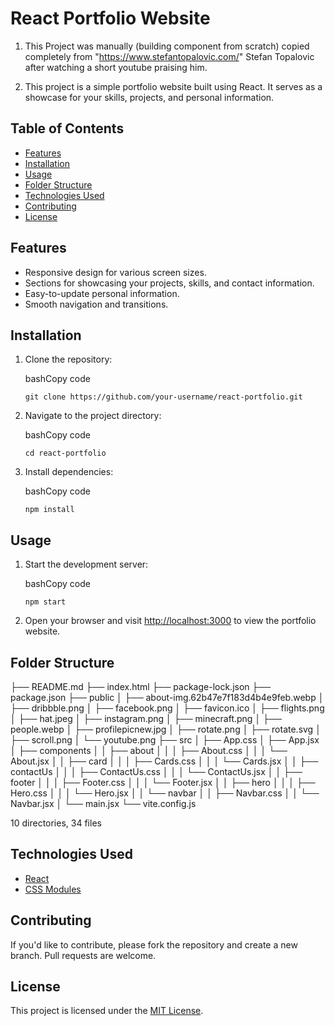 React Portfolio Website
=======================

1. This Project was manually (building component from scratch) copied completely from "https://www.stefantopalovic.com/" Stefan Topalovic after watching a short youtube praising him.

2. This project is a simple portfolio website built using React. It serves as a showcase for your skills, projects, and personal information.

Table of Contents
-----------------

*   [Features](#features)
*   [Installation](#installation)
*   [Usage](#usage)
*   [Folder Structure](#folder-structure)
*   [Technologies Used](#technologies-used)
*   [Contributing](#contributing)
*   [License](#license)

Features
--------

*   Responsive design for various screen sizes.
*   Sections for showcasing your projects, skills, and contact information.
*   Easy-to-update personal information.
*   Smooth navigation and transitions.

Installation
------------

1.  Clone the repository:
    
    bashCopy code
    
    `git clone https://github.com/your-username/react-portfolio.git`
    
2.  Navigate to the project directory:
    
    bashCopy code
    
    `cd react-portfolio`
    
3.  Install dependencies:
    
    bashCopy code
    
    `npm install`
    

Usage
-----

1.  Start the development server:
    
    bashCopy code
    
    `npm start`
    
2.  Open your browser and visit [http://localhost:3000](http://localhost:3000) to view the portfolio website.
    

Folder Structure
----------------

├── README.md
├── index.html
├── package-lock.json
├── package.json
├── public
│   ├── about-img.62b47e7f183d4b4e9feb.webp
│   ├── dribbble.png
│   ├── facebook.png
│   ├── favicon.ico
│   ├── flights.png
│   ├── hat.jpeg
│   ├── instagram.png
│   ├── minecraft.png
│   ├── people.webp
│   ├── profilepicnew.jpg
│   ├── rotate.png
│   ├── rotate.svg
│   ├── scroll.png
│   └── youtube.png
├── src
│   ├── App.css
│   ├── App.jsx
│   ├── components
│   │   ├── about
│   │   │   ├── About.css
│   │   │   └── About.jsx
│   │   ├── card
│   │   │   ├── Cards.css
│   │   │   └── Cards.jsx
│   │   ├── contactUs
│   │   │   ├── ContactUs.css
│   │   │   └── ContactUs.jsx
│   │   ├── footer
│   │   │   ├── Footer.css
│   │   │   └── Footer.jsx
│   │   ├── hero
│   │   │   ├── Hero.css
│   │   │   └── Hero.jsx
│   │   └── navbar
│   │       ├── Navbar.css
│   │       └── Navbar.jsx
│   └── main.jsx
└── vite.config.js

10 directories, 34 files


Technologies Used
-----------------

*   [React](https://reactjs.org/)
*   [CSS Modules](https://github.com/css-modules/css-modules)

Contributing
------------

If you'd like to contribute, please fork the repository and create a new branch. Pull requests are welcome.

License
-------

This project is licensed under the [MIT License](LICENSE).
